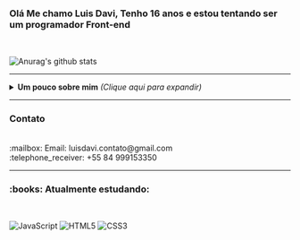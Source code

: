 ### Olá Me chamo Luis Davi, Tenho 16 anos e estou tentando ser um programador Front-end
<br>

![Anurag's github stats](https://github-readme-stats.vercel.app/api?username=LuisDavi-Tech&show_icons=true&theme=tokyonight)

---

<details>
  <summary> <b> Um pouco sobre mim</b> <i>(Clique aqui para expandir)</i> </summary>
  :boy: Sobre Mim:<br>
  <br>
  Me chamo Luis Davi, atualmente tenho 16 anos, conforme o tempo passa<br>
  eu tento melhorar na programação para que eu possa ser um programador<br>
  front-end de sucesso
</details>

---

<h3>Contato</h3>
<br>
:mailbox: Email: luisdavi.contato@gmail.com
<br>
:telephone_receiver: +55 84 999153350

---

<h3>:books: Atualmente estudando:</h3><br>

![JavaScript](https://img.shields.io/badge/-JavaScript-F7B93E?style=flat-square&logo=javascript&logoColor=fff)
![HTML5](https://img.shields.io/badge/-HTML5-E34F26?style=flat-square&logo=html5&logoColor=white)
![CSS3](https://img.shields.io/badge/-CSS3-549FDE?style=flat-square&logo=css3&logoColor=white)

